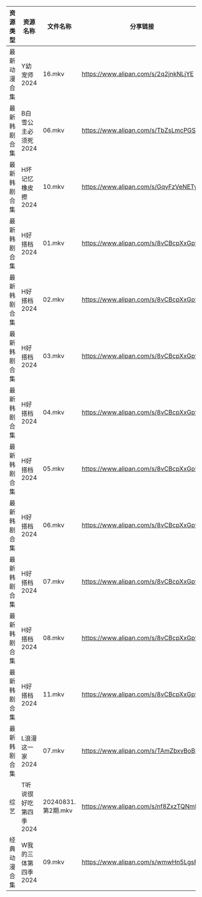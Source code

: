 | 资源类型   | 资源名称          | 文件名称             | 分享链接                                 | 更新时间                |
| ------ | ------------- | ---------------- | ------------------------------------ | ------------------- |
| 最新动漫合集 | Y幼宠师2024      | 16.mkv           | https://www.alipan.com/s/2q2jnkNLjYE | 2024-09-01 12:10:08 |
| 最新韩剧合集 | B白雪公主必须死2024  | 06.mkv           | https://www.alipan.com/s/TbZsLmcPGSo | 2024-09-01 00:05:22 |
| 最新韩剧合集 | H坏记忆橡皮擦2024   | 10.mkv           | https://www.alipan.com/s/GqyFzVeNETy | 2024-09-01 12:05:45 |
| 最新韩剧合集 | H好搭档2024      | 01.mkv           | https://www.alipan.com/s/8vCBcpXxGp9 | 2024-09-01 00:05:51 |
| 最新韩剧合集 | H好搭档2024      | 02.mkv           | https://www.alipan.com/s/8vCBcpXxGp9 | 2024-09-01 00:05:50 |
| 最新韩剧合集 | H好搭档2024      | 03.mkv           | https://www.alipan.com/s/8vCBcpXxGp9 | 2024-09-01 00:05:50 |
| 最新韩剧合集 | H好搭档2024      | 04.mkv           | https://www.alipan.com/s/8vCBcpXxGp9 | 2024-09-01 00:05:50 |
| 最新韩剧合集 | H好搭档2024      | 05.mkv           | https://www.alipan.com/s/8vCBcpXxGp9 | 2024-09-01 00:05:49 |
| 最新韩剧合集 | H好搭档2024      | 06.mkv           | https://www.alipan.com/s/8vCBcpXxGp9 | 2024-09-01 00:05:49 |
| 最新韩剧合集 | H好搭档2024      | 07.mkv           | https://www.alipan.com/s/8vCBcpXxGp9 | 2024-09-01 00:05:49 |
| 最新韩剧合集 | H好搭档2024      | 08.mkv           | https://www.alipan.com/s/8vCBcpXxGp9 | 2024-09-01 00:05:48 |
| 最新韩剧合集 | H好搭档2024      | 11.mkv           | https://www.alipan.com/s/8vCBcpXxGp9 | 2024-09-01 00:05:48 |
| 最新韩剧合集 | L浪漫这一家2024    | 07.mkv           | https://www.alipan.com/s/TAmZbxvBoBi | 2024-09-01 00:06:14 |
| 综艺     | T听说很好吃第四季2024 | 20240831.第2期.mkv | https://www.alipan.com/s/nf8ZxzTQNmB | 2024-09-01 00:08:58 |
| 经典动漫合集 | W我的三体第四季2024  | 09.mkv           | https://www.alipan.com/s/wmwHn5LgsFN | 2024-09-01 12:07:01 |
